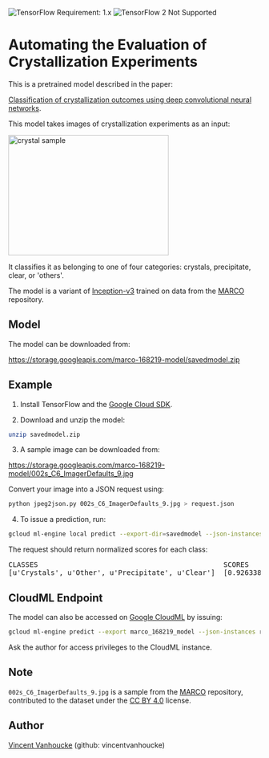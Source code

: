![TensorFlow Requirement: 1.x](https://img.shields.io/badge/TensorFlow%20Requirement-1.x-brightgreen)
![TensorFlow 2 Not Supported](https://img.shields.io/badge/TensorFlow%202%20Not%20Supported-%E2%9C%95-red.svg)

Automating the Evaluation of Crystallization Experiments
========================================================

This is a pretrained model described in the paper:

[Classification of crystallization outcomes using deep convolutional neural networks](https://arxiv.org/abs/1803.10342).

This model takes images of crystallization experiments as an input:

<img src="https://storage.googleapis.com/marco-168219-model/002s_C6_ImagerDefaults_9.jpg" alt="crystal sample" width="320" height="240" />

It classifies it as belonging to one of four categories: crystals, precipitate, clear, or 'others'.

The model is a variant of [Inception-v3](https://arxiv.org/abs/1512.00567) trained on data from the [MARCO](http://marco.ccr.buffalo.edu) repository.

Model
-----

The model can be downloaded from:

https://storage.googleapis.com/marco-168219-model/savedmodel.zip

Example
-------

1. Install TensorFlow and the [Google Cloud SDK](https://cloud.google.com/sdk/gcloud/).

2. Download and unzip the model:

 ```bash
 unzip savedmodel.zip
 ```

3. A sample image can be downloaded from:

 https://storage.googleapis.com/marco-168219-model/002s_C6_ImagerDefaults_9.jpg

 Convert your image into a JSON request using:

 ```bash
 python jpeg2json.py 002s_C6_ImagerDefaults_9.jpg > request.json
 ```

4. To issue a prediction, run:

 ```bash
 gcloud ml-engine local predict --export-dir=savedmodel --json-instances=request.json
 ```

The request should return normalized scores for each class:

<pre>
CLASSES                                            SCORES
[u'Crystals', u'Other', u'Precipitate', u'Clear']  [0.926338255405426, 0.026199858635663986, 0.026074528694152832, 0.021387407556176186]
</pre>

CloudML Endpoint
----------------

The model can also be accessed on [Google CloudML](https://cloud.google.com/ml-engine/) by issuing:

```bash
gcloud ml-engine predict --export marco_168219_model --json-instances request.json
```

Ask the author for access privileges to the CloudML instance.

Note
----

`002s_C6_ImagerDefaults_9.jpg` is a sample from the
[MARCO](http://marco.ccr.buffalo.edu) repository, contributed to the dataset under the [CC BY 4.0](https://creativecommons.org/licenses/by/4.0/) license.

Author
------

[Vincent Vanhoucke](mailto:vanhoucke@google.com) (github: vincentvanhoucke)
                                                                                
